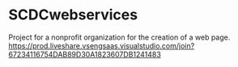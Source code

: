 # SCDCwebservices
Project for a nonprofit organization for the creation of a web page.
https://prod.liveshare.vsengsaas.visualstudio.com/join?67234116754DAB89D30A1823607DB1241483
